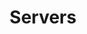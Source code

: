 ---
title: Servers
tags: ["servers", "network", "data", "hosting", "computing", "technology", "connectivity"]
icon: servers
svg: '<svg xmlns="http://www.w3.org/2000/svg" width="24" height="24" fill="none" viewBox="0 0 24 24" stroke-width="1.5" stroke-linecap="round" stroke-linejoin="round" stroke="currentColor"><path d="M3 5.7c0-.663.448-1.2 1-1.2h16c.552 0 1 .537 1 1.2v3.6c0 .663-.448 1.2-1 1.2H4c-.552 0-1-.537-1-1.2zm3 1.8h2m-2 9h2m-5-1.8c0-.663.448-1.2 1-1.2h16c.552 0 1 .537 1 1.2v3.6c0 .663-.448 1.2-1 1.2H4c-.552 0-1-.537-1-1.2z"/></svg>'
---